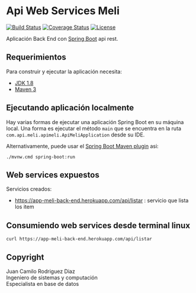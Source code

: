# Api Web Services Meli

[![Build Status](https://travis-ci.org/codecentric/springboot-sample-app.svg?branch=master)](https://travis-ci.org/codecentric/springboot-sample-app)
[![Coverage Status](https://coveralls.io/repos/github/codecentric/springboot-sample-app/badge.svg?branch=master)](https://coveralls.io/github/codecentric/springboot-sample-app?branch=master)
[![License](http://img.shields.io/:license-apache-blue.svg)](http://www.apache.org/licenses/LICENSE-2.0.html)

Aplicación Back End con [Spring Boot](http://projects.spring.io/spring-boot/) api rest.

## Requerimientos

Para construir y ejecutar la aplicación necesita:

- [JDK 1.8](http://www.oracle.com/technetwork/java/javase/downloads/jdk8-downloads-2133151.html)
- [Maven 3](https://maven.apache.org)

## Ejecutando aplicación localmente

Hay varias formas de ejecutar una aplicación Spring Boot en su máquina local. Una forma es ejecutar el método `main` que se encuentra en la ruta `com.api.meli.apimeli.ApiMeliApplication` desde su IDE.

Alternativamente, puede usar el [Spring Boot Maven plugin](https://docs.spring.io/spring-boot/docs/current/reference/html/build-tool-plugins-maven-plugin.html) asi:

```shell
./mvnw.cmd spring-boot:run
```

## Web services expuestos

Servicios creados:

* https://app-meli-back-end.herokuapp.com/api/listar : servicio que lista los item

## Consumiendo web services desde terminal linux
```shell
curl https://app-meli-back-end.herokuapp.com/api/listar
```

## Copyright

<div>Juan Camilo Rodriguez Diaz</div>
<div>Ingeniero de sistemas y computación</div>
<div>Especialista en base de datos</div>
